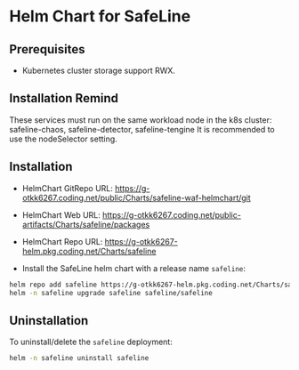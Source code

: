 # Helm Chart for SafeLine

## Prerequisites

- Kubernetes cluster storage support RWX.

## Installation Remind
These services must run on the same workload node in the k8s cluster:
safeline-chaos, safeline-detector, safeline-tengine
It is recommended to use the nodeSelector setting.


## Installation

- HelmChart GitRepo URL:
https://g-otkk6267.coding.net/public/Charts/safeline-waf-helmchart/git

- HelmChart Web URL:
https://g-otkk6267.coding.net/public-artifacts/Charts/safeline/packages

- HelmChart Repo URL:
https://g-otkk6267-helm.pkg.coding.net/Charts/safeline

- Install the SafeLine helm chart with a release name `safeline`:
```bash
helm repo add safeline https://g-otkk6267-helm.pkg.coding.net/Charts/safeline
helm -n safeline upgrade safeline safeline/safeline
```

## Uninstallation

To uninstall/delete the `safeline` deployment:
```bash
helm -n safeline uninstall safeline
```
